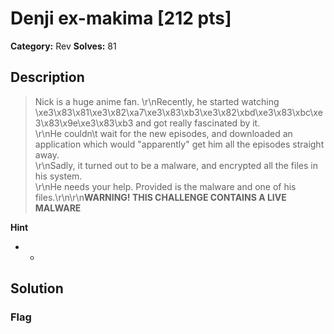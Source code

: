 # Denji ex-makima [212 pts]

**Category:** Rev
**Solves:** 81

## Description
>Nick is a huge anime fan. \r\nRecently, he started watching \xe3\x83\x81\xe3\x82\xa7\xe3\x83\xb3\xe3\x82\xbd\xe3\x83\xbc\xe3\x83\x9e\xe3\x83\xb3 and got really fascinated by it. <br>\r\nHe couldn\t wait for the new episodes, and downloaded an application which would "apparently" get him all the episodes straight away. <br>\r\nSadly, it turned out to be a malware, and encrypted all the files in his system. <br>\r\nHe needs your help.  Provided is the malware and one of his files.\r\n\r\n**WARNING! THIS CHALLENGE CONTAINS A LIVE MALWARE**

**Hint**
* -

## Solution

### Flag

